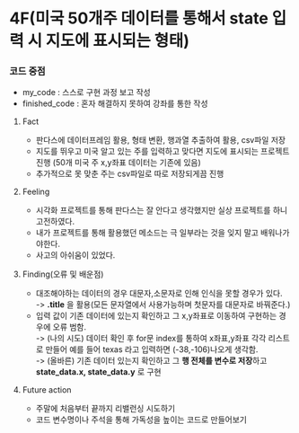 # 4F(미국 50개주 데이터를 통해서 state 입력 시 지도에 표시되는 형태)
### 코드 중점
- my_code : 스스로 구현 과정 보고 작성
- finished_code : 혼자 해결하지 못하여 강좌를 통한 작성


1) Fact
    - 판다스에 데이터프레임 활용, 형태 변환, 행과열 추출하여 활용, csv파일 저장
    - 지도를 뛰우고 미국 알고 있는 주를 입력하고 맞다면 지도에 표시되는 프로젝트 진행
      (50개 미국 주 x,y좌표 데이터는 기존에 있음)
    - 추가적으로 못 맞춘 주는 csv파일로 따로 저장되게끔 진행
2) Feeling
    - 시각화 프로젝트를 통해 판다스는 잘 안다고 생각했지만 실상 프로젝트를 하니 고전하였다.
    - 내가 프로젝트를 통해 활용했던 메소드는 극 일부라는 것을 잊지 말고 배워나가야한다.
    - 사고의 아쉬움이 있었다. 
   
3) Finding(오류 및 배운점)
    - 대조해야하는 데이터의 경우 대문자,소문자로 인해 인식을 못할 경우가 있다.  
    -> **.title** 을 활용(모든 문자열에서 사용가능하며 첫문자를 대문자로 바꿔준다.)
    - 입력 값이 기존 데이터에 있는지 확인하고 그 x,y좌표로 이동하여 구현하는 경우에 오류 범함.  
    -> (나의 시도) 데이터 확인 후 for문 index를 통하여 x좌표,y좌표 각각 리스트로 만들어 예를 들어 texas 라고 입력하면 (-38,-106)나오게 생각함.  
    -> (올바른) 기존 데이터 있는지 확인하고 그 **행 전체를 변수로 저장**하고 **state_data.x, state_data.y** 로 구현
   
4) Future action
    - 주말에 처음부터 끝까지 리밸런싱 시도하기
    - 코드 변수명이나 주석을 통해 가독성을 높이는 코드로 만들어보기

